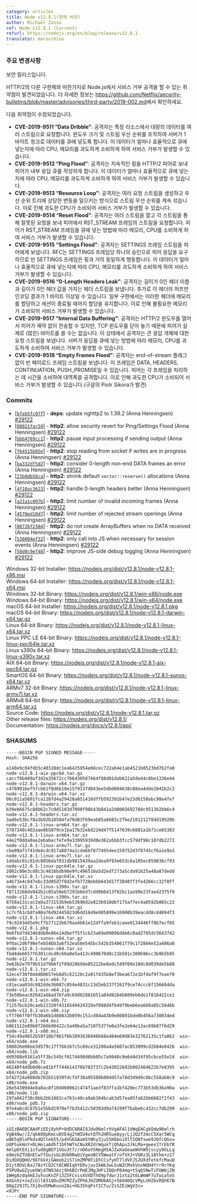 ```yaml
---
category: articles
title: Node v12.8.1(현재 버전)
author: Michaël Zasso
ref: Node v12.8.1 (Current)
refurl: https://nodejs.org/en/blog/release/v12.8.1
translator: marocchino
---
```


<!-- ### Notable changes -->

### 주요 변경사항

<!--
This is a security release.

Node.js, as well as many other implementations of HTTP/2, have been found
vulnerable to Denial of Service attacks.
See https://github.com/Netflix/security-bulletins/blob/master/advisories/third-party/2019-002.md
for more information.

Vulnerabilities fixed:

- **CVE-2019-9511 “Data Dribble”**: The attacker requests a large amount of data from a specified resource over multiple streams. They manipulate window size and stream priority to force the server to queue the data in 1-byte chunks. Depending on how efficiently this data is queued, this can consume excess CPU, memory, or both, potentially leading to a denial of service.
- **CVE-2019-9512 “Ping Flood”**: The attacker sends continual pings to an HTTP/2 peer, causing the peer to build an internal queue of responses. Depending on how efficiently this data is queued, this can consume excess CPU, memory, or both, potentially leading to a denial of service.
- **CVE-2019-9513 “Resource Loop”**: The attacker creates multiple request streams and continually shuffles the priority of the streams in a way that causes substantial churn to the priority tree. This can consume excess CPU, potentially leading to a denial of service.
- **CVE-2019-9514 “Reset Flood”**: The attacker opens a number of streams and sends an invalid request over each stream that should solicit a stream of RST_STREAM frames from the peer. Depending on how the peer queues the RST_STREAM frames, this can consume excess memory, CPU, or both, potentially leading to a denial of service.
- **CVE-2019-9515 “Settings Flood”**: The attacker sends a stream of SETTINGS frames to the peer. Since the RFC requires that the peer reply with one acknowledgement per SETTINGS frame, an empty SETTINGS frame is almost equivalent in behavior to a ping. Depending on how efficiently this data is queued, this can consume excess CPU, memory, or both, potentially leading to a denial of service.
- **CVE-2019-9516 “0-Length Headers Leak”**: The attacker sends a stream of headers with a 0-length header name and 0-length header value, optionally Huffman encoded into 1-byte or greater headers. Some implementations allocate memory for these headers and keep the allocation alive until the session dies. This can consume excess memory, potentially leading to a denial of service.
- **CVE-2019-9517 “Internal Data Buffering”**: The attacker opens the HTTP/2 window so the peer can send without constraint; however, they leave the TCP window closed so the peer cannot actually write (many of) the bytes on the wire. The attacker then sends a stream of requests for a large response object. Depending on how the servers queue the responses, this can consume excess memory, CPU, or both, potentially leading to a denial of service.
- **CVE-2019-9518 “Empty Frames Flood”**: The attacker sends a stream of frames with an empty payload and without the end-of-stream flag. These frames can be DATA, HEADERS, CONTINUATION and/or PUSH_PROMISE. The peer spends time processing each frame disproportionate to attack bandwidth. This can consume excess CPU, potentially leading to a denial of service. (Discovered by Piotr Sikora of Google)
  -->

보안 릴리스입니다.

HTTP/2의 다른 구현체와 마찬가지로 Node.js에서 서비스 거부 공격을 할 수 있는
취약점이 발견되었습니다.
더 자세한 정보는 <https://github.com/Netflix/security-bulletins/blob/master/advisories/third-party/2019-002.md>에서
확인하세요.

다음 취약점이 수정되었습니다.

- **CVE-2019-9511 “Data Dribble”**: 공격자는 특정 리소스에서 대량의 데이터를 여러 스트림으로 요청합니다. 윈도우 크기 및 스트림 우선 순위를 조작하여 서버가 1 바이트 청크로 데이터를 큐에 넣도록 합니다. 이 데이터가 얼마나 효율적으로 큐에 넣는지에 따라 CPU, 메모리를 과도하게 소비하게 하여 서비스 거부가 발생할 수 있습니다.
- **CVE-2019-9512 “Ping Flood”**: 공격자는 지속적인 핑을 HTTP/2 피어로 보내 피어가 내부 응답 큐를 작성하게 합니다. 이 데이터가 얼마나 효율적으로 큐에 넣는지에 따라 CPU, 메모리를 과도하게 소비하게 하여 서비스 거부가 발생할 수 있습니다.
- **CVE-2019-9513 “Resource Loop”**: 공격자는 여러 요청 스트림을 생성하고 우선 순위 트리에 상당한 변동을 일으키는 방식으로 스트림 우선 순위를 계속 섞습니다. 이로 인해 과도한 CPU가 소비되어 서비스 거부가 발생할 수 있습니다.
- **CVE-2019-9514 “Reset Flood”**: 공격자는 여러 스트림을 열고 각 스트림을 통해 잘못된 요청을 보내 피어에서 RST_STREAM 프레임의 스트림을 요청합니다. 피어가 RST_STREAM 프레임을 큐에 넣는 방법에 따라 메모리, CPU를 소비하게 하여 서비스 거부가 발생할 수 있습니다.
- **CVE-2019-9515 “Settings Flood”**: 공격자는 SETTINGS 프레임 스트림을 피어에게 보냅니다. RFC는 SETTINGS 프레임당 하나의 승인으로 피어 응답을 요구하므로 빈 SETTINGS 프레임은 핑과 거의 동일하게 행동합니다. 이 데이터가 얼마나 효율적으로 큐에 넣는지에 따라 CPU, 메모리를 과도하게 소비하게 하여 서비스 거부가 발생할 수 있습니다.
- **CVE-2019-9516 “0-Length Headers Leak”**: 공격자는 길이가 0인 헤더 이름과 길이가 0인 헤더 값을 가지는 헤더 스트림을 보냅니다. 추가로 이 헤더의 허프만 인코딩 결과가 1 바이트 이상일 수 있습니다. 일부 구현에서는 이러한 헤더에 메모리를 할당하고 세션이 종료될 때까지 할당을 유지합니다. 이로 인해 불필요한 메모리가 소비되어 서비스 거부가 발생할 수 있습니다.
- **CVE-2019-9517 “Internal Data Buffering”**: 공격자는 HTTP/2 윈도우를 열어서 피어가 제약 없이 전송할 수 있지만, TCP 윈도우를 닫아 놓기 때문에 피어가 실제로 (많은) 바이트를 쓸 수는 없습니다. 이 상태에서 공격자는 큰 응답 개체에 대한 요청 스트림을 보냅니다. 서버가 응답을 큐에 넣는 방법에 따라 메모리, CPU를 과도하게 소비하여 서비스 거부가 발생할 수 있습니다.
- **CVE-2019-9518 “Empty Frames Flood”**: 공격자는 end-of-stream 플래그 없이 빈 페이로드 프레임 스트림을 보냅니다. 이 프레임은 DATA, HEADERS, CONTINUATION, PUSH_PROMISE일 수 있습니다. 피어는 각 프레임을 처리하는 데 시간을 소비하여 대역폭을 공격합니다. 이로 인해 과도한 CPU가 소비되어 서비스 거부가 발생할 수 있습니다.(구글의 Piotr Sikora가 발견)

### Commits

- [[`bfeb5fc07f`](https://github.com/nodejs/node/commit/bfeb5fc07f)] - **deps**: update nghttp2 to 1.39.2 (Anna Henningsen) [#29122](https://github.com/nodejs/node/pull/29122)
- [[`08021fac59`](https://github.com/nodejs/node/commit/08021fac59)] - **http2**: allow security revert for Ping/Settings Flood (Anna Henningsen) [#29122](https://github.com/nodejs/node/pull/29122)
- [[`bbb4769cc1`](https://github.com/nodejs/node/commit/bbb4769cc1)] - **http2**: pause input processing if sending output (Anna Henningsen) [#29122](https://github.com/nodejs/node/pull/29122)
- [[`f64515b05e`](https://github.com/nodejs/node/commit/f64515b05e)] - **http2**: stop reading from socket if writes are in progress (Anna Henningsen) [#29122](https://github.com/nodejs/node/pull/29122)
- [[`ba332df5d2`](https://github.com/nodejs/node/commit/ba332df5d2)] - **http2**: consider 0-length non-end DATA frames an error (Anna Henningsen) [#29122](https://github.com/nodejs/node/pull/29122)
- [[`23b0db58ca`](https://github.com/nodejs/node/commit/23b0db58ca)] - **http2**: shrink default `vector::reserve()` allocations (Anna Henningsen) [#29122](https://github.com/nodejs/node/pull/29122)
- [[`4f10ac3623`](https://github.com/nodejs/node/commit/4f10ac3623)] - **http2**: handle 0-length headers better (Anna Henningsen) [#29122](https://github.com/nodejs/node/pull/29122)
- [[`a21a1c007b`](https://github.com/nodejs/node/commit/a21a1c007b)] - **http2**: limit number of invalid incoming frames (Anna Henningsen) [#29122](https://github.com/nodejs/node/pull/29122)
- [[`4570ed10d7`](https://github.com/nodejs/node/commit/4570ed10d7)] - **http2**: limit number of rejected stream openings (Anna Henningsen) [#29122](https://github.com/nodejs/node/pull/29122)
- [[`88726f2384`](https://github.com/nodejs/node/commit/88726f2384)] - **http2**: do not create ArrayBuffers when no DATA received (Anna Henningsen) [#29122](https://github.com/nodejs/node/pull/29122)
- [[`530004ef32`](https://github.com/nodejs/node/commit/530004ef32)] - **http2**: only call into JS when necessary for session events (Anna Henningsen) [#29122](https://github.com/nodejs/node/pull/29122)
- [[`58d8c9ef48`](https://github.com/nodejs/node/commit/58d8c9ef48)] - **http2**: improve JS-side debug logging (Anna Henningsen) [#29122](https://github.com/nodejs/node/pull/29122)

Windows 32-bit Installer: https://nodejs.org/dist/v12.8.1/node-v12.8.1-x86.msi<br>
Windows 64-bit Installer: https://nodejs.org/dist/v12.8.1/node-v12.8.1-x64.msi<br>
Windows 32-bit Binary: https://nodejs.org/dist/v12.8.1/win-x86/node.exe<br>
Windows 64-bit Binary: https://nodejs.org/dist/v12.8.1/win-x64/node.exe<br>
macOS 64-bit Installer: https://nodejs.org/dist/v12.8.1/node-v12.8.1.pkg<br>
macOS 64-bit Binary: https://nodejs.org/dist/v12.8.1/node-v12.8.1-darwin-x64.tar.gz<br>
Linux 64-bit Binary: https://nodejs.org/dist/v12.8.1/node-v12.8.1-linux-x64.tar.xz<br>
Linux PPC LE 64-bit Binary: https://nodejs.org/dist/v12.8.1/node-v12.8.1-linux-ppc64le.tar.xz<br>
Linux s390x 64-bit Binary: https://nodejs.org/dist/v12.8.1/node-v12.8.1-linux-s390x.tar.xz<br>
AIX 64-bit Binary: https://nodejs.org/dist/v12.8.1/node-v12.8.1-aix-ppc64.tar.gz<br>
SmartOS 64-bit Binary: https://nodejs.org/dist/v12.8.1/node-v12.8.1-sunos-x64.tar.xz<br>
ARMv7 32-bit Binary: https://nodejs.org/dist/v12.8.1/node-v12.8.1-linux-armv7l.tar.xz<br>
ARMv8 64-bit Binary: https://nodejs.org/dist/v12.8.1/node-v12.8.1-linux-arm64.tar.xz<br>
Source Code: https://nodejs.org/dist/v12.8.1/node-v12.8.1.tar.gz<br>
Other release files: https://nodejs.org/dist/v12.8.1/<br>
Documentation: https://nodejs.org/docs/v12.8.1/api/

<h3 id="shasums">SHASUMS</h3>

```
-----BEGIN PGP SIGNED MESSAGE-----
Hash: SHA256

a140e9c84fdb5c40328dc1ea6425954e08cec722ab4e1ab4521b0523bd7b2fa0  node-v12.8.1-aix-ppc64.tar.gz
caccf8b409af342e35672cc766430587664f88d01dab622a5de44c8be1336e44  node-v12.8.1-darwin-x64.tar.gz
c4789916ef5fcb61f8d6b10e15f9137d043ee5dbd004638c88ea4dde2841b2c2  node-v12.8.1-darwin-x64.tar.xz
06c011a5601fca1107d4a29428a051416dffb592391b47e23d6150abc98e4fef  node-v12.8.1-headers.tar.gz
b39eb6675c88b62c7c0d5103d7098f98b43b841a2d0065692760c9513b2bb6c4  node-v12.8.1-headers.tar.xz
3ad6e53bcf8a3b92b10504fa70d83f69eab85a8603c2fbe210121278dd19920b  node-v12.8.1-linux-arm64.tar.gz
3707240c402aae0b5879ce1ba17b32ebd224d47f5147639c6881a1b71ce65383  node-v12.8.1-linux-arm64.tar.xz
44e2f0dda0ae2ebabecfefe9a33995939d8e362a5bb3fcc579df98c107db2272  node-v12.8.1-linux-armv7l.tar.gz
cbe09af1f41de4cdc917a8874a1cda6bf877495dee159752d3f8745cf6a1e9a3  node-v12.8.1-linux-armv7l.tar.xz
1ddabc01c81dc8056daf831db9815439aa2dea9f93e653c6a185ec859836cf93  node-v12.8.1-linux-ppc64le.tar.gz
2002c80e3cd8c3c4816bdb96e9fc496510a5d2edf273a5cda91625a48a87dedd  node-v12.8.1-linux-ppc64le.tar.xz
a4b73e4c847ebc33d05d7f0d2efb7720ebbb643d17f3848ff3fe4266cc32f0ff  node-v12.8.1-linux-s390x.tar.gz
f8712268de942b2c05a58eb7291b8ed7cdd9b6413f82bc1aa99e23fae42375f9  node-v12.8.1-linux-s390x.tar.xz
8758a131cac2e8a373153b9eb53696d2e823b910dbf175af7ec4a0592b065c22  node-v12.8.1-linux-x64.tar.gz
1c7cf61cb8fa98a76d92445823d6dd1649e985899e16900b39eacdd8cd4094f3  node-v12.8.1-linux-x64.tar.xz
79c92434d5e9cf7b77122b679aa4b61e12dffa9feb1caee0134446ff8b7ecf05  node-v12.8.1.pkg
9e6fbd7d4346ddb0e86e14dbeff5f1cb23a69e09096dde6c0ad2785dc5643742  node-v12.8.1-sunos-x64.tar.gz
9f0ac2d6f98efeb54bb3a6f52ea58e545bc542b354061f79c1f2804e52a406a0  node-v12.8.1-sunos-x64.tar.xz
fbd4de6657f6301cdcd0c60a0e5a413c490670d8c21b501c380b96cc3b9b5b95  node-v12.8.1.tar.gz
3e63b2e7979b51d79b6f2f89d2869de85222be8edc549f08e10dc8d039de5b88  node-v12.8.1.tar.xz
52ece730f0d4d80657eb8d5c62120c2a91f435b8ef3bea672e1bfdaf9f7eae70  node-v12.8.1-win-x64.7z
c81ecaa03dc882dde36087c854e4831c13d3eb237f262f9ce74ccc6f156684da  node-v12.8.1-win-x64.zip
73e50beac826d2a68ad7bfa9c69d02881651a84d8284b609eb6de1f816422ce1  node-v12.8.1-win-x86.7z
71257bcb20caeb22320f4316549424329af888d4fb49f9beb6ea660a85c5848b  node-v12.8.1-win-x86.zip
cf7766ff0ffb30a6b1d88832b059c151cd84a43b9e80891bde0b456a730034ed  node-v12.8.1-x64.msi
b861512e89b07266b90422c5a48ba5a718f5377e0a3fe2e64e13ac69b87f6d29  node-v12.8.1-x86.msi
f54c49a9652b59f10b7961f6b3891636946b68e404e69d83e32762135c1fa862  win-x64/node.exe
508026e08ee3d579c17f766167c5c69ce31280a4a5607ac853099cd2b84e0426  win-x64/node.lib
dd9308e9161a5ff3bc549cf017d498d6bb05c7a9940c9e6d4d34f95cbce55e2d  win-x64/node_pdb.7z
46240f4ddb0d8ce81bff744b14376b702f37c2b43022602b002464622b7e8395  win-x64/node_pdb.zip
bf42f24a980db702b51939fdcfdf38a95580b00dd57a78d3d9d9c8bc558ab8c9  win-x86/node.exe
26e54309d4e8a8ac8f10d460962c474f1ae3f83ffa1bf420ec773b53db36a90a  win-x86/node.lib
297a842f38c8bb2bb1082ca763c40ca9ab104bcab3d57ea85fa62bb6682f2f43  win-x86/node_pdb.7z
07e4a6cdc87b1e5bbd2970ef7b35412c50393d9a74199f7babe6c432cc7db299  win-x86/node_pdb.zip
-----BEGIN PGP SIGNATURE-----

iQIzBAEBCAAdFiEEj8yhP+8dDC6RAI4Jdw96mlrhVgAFAl1VWqEACgkQdw96mlrh
VgB40w//Z/qkA9OpKmcu8VE4g2tWIU4utQTh2HR5ueAyy/LjJQ2f2mcC5Xar5WCq
w8K5q9loPkdxdQlteb55/p4VGEGAam5tWhy3juS5HbboiOlt5QNfswe9JQfcQGvu
UdPSukHoY+DLHeiaAdhf1bFhWTnCNuXRZdrWqukTjQhApu3JkLMa+gwex1TrEb7R
4mlpDtEXi1sTudOgBD71VGo3t7//nD6oV5NegH5AJZwXaGeaeWVhW9jscyy9GLLq
e0mzbZTUQnECw7fUujsGL0UbRRwUiVgeoBCV5WwatF/ofVXJ+VU0z3L18the+z27
DidOXQQHU/9EFkkXjGAmob2iS7imZMPHTiEhCCsfyHT7ldVFJS2UXdfetkfcMauO
D1jt0OVLRaJ78zYCO2Ct6CWDIqbYERvjuvIkWk3wLGvWZCMxkVnsNQH4Yrr9cYKq
P5PU8wGZyueOWj4TN9JAzj9h6BIrPmEJMgJHFiIDQnP84mq+tSqQSNwTiFUW6jZN
1WHg8zdq4kEJuYusKnZF13Z5FCnisXVXDThO9p7dwrJ1xta2t6LWmWF7uTwiate5
AXGnXz+zoZiGll831QOuIMCMZZyZPh6JHZOMO6AGj+58d4OQcVMyLVH2bsRQhK7B
Q8g229JTL7XjOvd5MwKuvoZAi+HG35hqPstICTu/ZsSZEiWgV2c=
=9JPr
-----END PGP SIGNATURE-----

```
